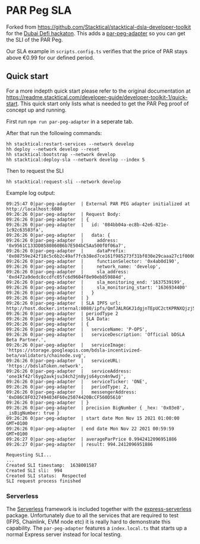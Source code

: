# PAR Peg SLA

Forked from https://github.com/Stacktical/stacktical-dsla-developer-toolkit for the [Dubai Defi hackaton](https://dubaidefi.io/). This adds a [par-peg-adapter](services/par-peg-adapter) so you can get the SLI of the PAR Peg. 

Our SLA example in `scripts.config.ts` verifies that the price of PAR stays above €0.99 for our defined period.

## Quick start

For a more indepth quick start please refer to the original documentation at https://readme.stacktical.com/developer-guide/developer-toolkit-1/quick-start. This quick start only lists what is needed to get the PAR Peg proof of concept up and running.


First run `npm run par-peg-adapter` in a seperate tab.

After that run the following commands:

```
hh stacktical:restart-services --network develop
hh deploy --network develop --reset
hh stacktical:bootstrap --network develop
hh stacktical:deploy-sla --network develop --index 5
```

Then to request the SLI

```
hh stacktical:request-sli --network develop
```

Example log output:

```
09:25:47 0|par-peg-adapter  | External PAR PEG adapter initialized at http://localhost:6080
09:26:26 0|par-peg-adapter  | Request Body:
09:26:26 0|par-peg-adapter  | {
09:26:26 0|par-peg-adapter  |   id: '084bb04a-ec8b-42e6-821e-1c92c63503fa',
09:26:26 0|par-peg-adapter  |   data: {
09:26:26 0|par-peg-adapter  |     address: '0x9561C133DD8580860B6b7E504bC5Aa500f0f06a7',
09:26:26 0|par-peg-adapter  |     dataPrefix: '0x08759e242f18c5c6b2c49af7fcb38ed7ce161f985273f31bf030e29caaa27c1f000000000000000000000000000000000000000000000000016345785d8a0000000000000000000000000000e982e462b094850f12af94d21d470e21be9d0e9c6a9705b4000000000000000000000000000000000000000000000000000000000000000000000000000000000000000000000000000000000000000061a1ecdd',
09:26:26 0|par-peg-adapter  |     functionSelector: '0x4ab0d190',
09:26:26 0|par-peg-adapter  |     network_name: 'develop',
09:26:26 0|par-peg-adapter  |     sla_address: '0xd472a9dedc8ccdfc05fc6d9604f8e90eb859884d',
09:26:26 0|par-peg-adapter  |     sla_monitoring_end: '1637539199',
09:26:26 0|par-peg-adapter  |     sla_monitoring_start: '1636934400'
09:26:26 0|par-peg-adapter  |   }
09:26:26 0|par-peg-adapter  | }
09:26:26 0|par-peg-adapter  | SLA IPFS url: http://host.docker.internal:8080/ipfs/QmfJALRGKJ1dgjnTEpUC2ctKPRNXQjzj5hXifddZAn1qAJ
09:26:26 0|par-peg-adapter  | periodType 2
09:26:26 0|par-peg-adapter  | SLA Data:
09:26:26 0|par-peg-adapter  | {
09:26:26 0|par-peg-adapter  |   serviceName: 'P-OPS',
09:26:26 0|par-peg-adapter  |   serviceDescription: 'Official bDSLA Beta Partner.',
09:26:26 0|par-peg-adapter  |   serviceImage: 'https://storage.googleapis.com/bdsla-incentivized-beta/validators/chainode.svg',
09:26:26 0|par-peg-adapter  |   serviceURL: 'https://bdslaToken.network',
09:26:26 0|par-peg-adapter  |   serviceAddress: 'one1kf42rl6yg2avkjsu34ch2jn8yjs64ycn4n9wdj',
09:26:26 0|par-peg-adapter  |   serviceTicker: 'ONE',
09:26:26 0|par-peg-adapter  |   periodType: 2,
09:26:26 0|par-peg-adapter  |   messengerAddress: '0xD86C8F0327494034F60e25074420BcCF560D5610'
09:26:26 0|par-peg-adapter  | }
09:26:26 0|par-peg-adapter  | precision BigNumber { _hex: '0x03e8', _isBigNumber: true }
09:26:26 0|par-peg-adapter  | start date Mon Nov 15 2021 01:00:00 GMT+0100
09:26:26 0|par-peg-adapter  | end date Mon Nov 22 2021 00:59:59 GMT+0100
09:26:27 0|par-peg-adapter  | averageParPrice 0.9942412096951886
09:26:27 0|par-peg-adapter  | result: 994.2412096951886
```

```
Requesting SLI...
...
Created SLI timestamp:  1638001587
Created SLI sli:  994
Created SLI status:  Respected
SLI request process finished
```

### Serverless

The [Serverless](https://www.serverless.com/) framework is included together with the [express-serverless](https://github.com/vendia/serverless-express/) package. Unfortunately due to all the services that are required to test (IFPS, Chainlink, EVM node etc) it is really hard to demonstrate this capability. The `par-peg-adapter` features a `index.local.ts` that starts up a normal Express server instead for local testing.


